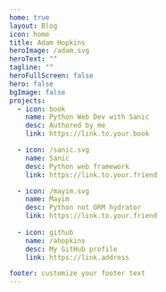 ```yaml
---
home: true
layout: Blog
icon: home
title: Adam Hopkins
heroImage: /adam.svg
heroText: ""
tagline: ""
heroFullScreen: false
hero: false
bgImage: false
projects:
  - icon: book
    name: Python Web Dev with Sanic
    desc: Authored by me
    link: https://link.to.your.book

  - icon: /sanic.svg
    name: Sanic
    desc: Python web framework
    link: https://link.to.your.friend

  - icon: /mayim.svg
    name: Mayim
    desc: Python not ORM hydrator
    link: https://link.to.your.friend
  
  - icon: github
    name: /ahopkins
    desc: My GitHub profile
    link: https://link.address

footer: customize your footer text
---
```

